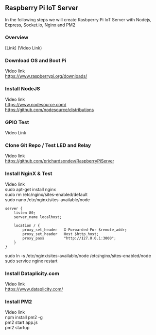 ## Raspberry Pi IoT Server

In the following steps we will create Rasbperry Pi IoT Server with Nodejs, Express, Socket.io, Nginx and PM2


### Overview
[Link] (Video Link)


### Download OS and Boot Pi
Video link  
https://www.raspberrypi.org/downloads/


### Install NodeJS
Video link  
https://www.nodesource.com/  
https://github.com/nodesource/distributions


### GPIO Test
Video Link


### Clone Git Repo / Test LED and Relay
Video link  
https://github.com/prichardsondev/RaspberryPiServer


### Install NginX & Test
Video link  
 sudo apt-get install nginx  
 sudo rm /etc/nginx/sites-enabled/default  
 sudo nano /etc/nginx/sites-available/node  
```
server {
    listen 80;
    server_name localhost;

    location / {
        proxy_set_header   X-Forwarded-For $remote_addr;
        proxy_set_header   Host $http_host;
        proxy_pass         "http://127.0.0.1:3000";
    }
}
```
 sudo ln -s /etc/nginx/sites-available/node /etc/nginx/sites-enabled/node  
 sudo service nginx restart


### Install Dataplicity.com
Video link  
https://www.dataplicity.com/


### Install PM2
Video link  
 npm install pm2 -g  
 pm2 start app.js  
 pm2 startup  
